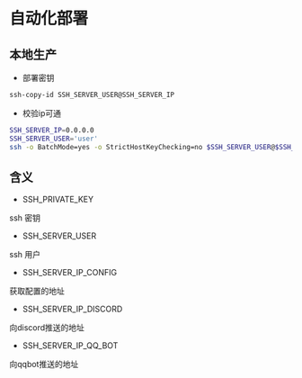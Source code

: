 # 自动化部署

## 本地生产

- 部署密钥

```sh
ssh-copy-id SSH_SERVER_USER@SSH_SERVER_IP
```

- 校验ip可通

```sh
SSH_SERVER_IP=0.0.0.0
SSH_SERVER_USER='user'
ssh -o BatchMode=yes -o StrictHostKeyChecking=no $SSH_SERVER_USER@$SSH_SERVER_IP "echo 'successful!' || echo 'Connection failed'"
```

## 含义

- SSH_PRIVATE_KEY

ssh 密钥

- SSH_SERVER_USER

ssh 用户

- SSH_SERVER_IP_CONFIG

获取配置的地址

- SSH_SERVER_IP_DISCORD

向discord推送的地址

- SSH_SERVER_IP_QQ_BOT

向qqbot推送的地址
